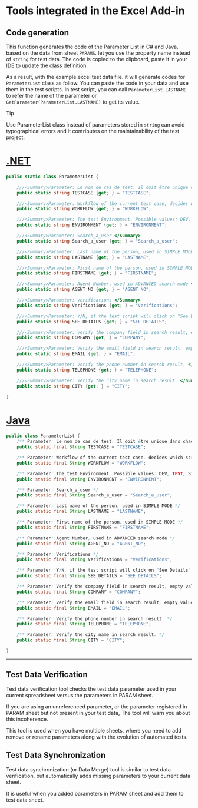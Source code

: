 ﻿# Tools integrated in the Excel Add-in
## Code generation
This function generates the code of the Parameter List in C# and Java, based on the data from sheet `PARAMS`. let you use the property name instead of `string` for test data.
The code is copied to the clipboard, paste it in your IDE to update the class definition.

As a result, with the example excel test data file. it will generate codes for `ParameterList` class as follow. You can paste the code in your data and use them in the test scripts.
In test script, you can call `ParameterList.LASTNAME` to refer the name of the parameter or `GetParameter(ParameterList.LASTNAME)` to get its value.

> [!TIP]
> Use ParameterList class instead of parameters stored in `string`
> can avoid typographical errors and it contributes on the maintainability of the test project.

# [.NET](#tab/netcore)
```C#
public static class ParameterList {

	///<Summary>Parameter: Le nom de cas de test. Il doit être unique dans chaque test suite (dont une feuille Excel) </Summary>
	public static string TESTCASE {get; } = "TESTCASE";

	///<Summary>Parameter: Workflow of the current test case, decides which script will be used to test current scenario. SIMPLE for basic named based search, ADVANCED for multiple filter based search </Summary>
	public static string WORKFLOW {get; } = "WORKFLOW";

	///<Summary>Parameter: The test Environment. Possible values: DEV, TEST, STAGING </Summary>
	public static string ENVIRONMENT {get; } = "ENVIRONMENT";

	///<Summary>Parameter: Search_a_user </Summary>
	public static string Search_a_user {get; } = "Search_a_user";

	///<Summary>Parameter: Last name of the person, used in SIMPLE MODE </Summary>
	public static string LASTNAME {get; } = "LASTNAME";

	///<Summary>Parameter: First name of the person, used in SIMPLE MODE </Summary>
	public static string FIRSTNAME {get; } = "FIRSTNAME";

	///<Summary>Parameter: Agent Number, used in ADVANCED search mode </Summary>
	public static string AGENT_NO {get; } = "AGENT_NO";

	///<Summary>Parameter: Verifications </Summary>
	public static string Verifications {get; } = "Verifications";

	///<Summary>Parameter: Y/N, if the test script will click on "See Details" and check expected values </Summary>
	public static string SEE_DETAILS {get; } = "SEE_DETAILS";

	///<Summary>Parameter: Verify the company field in search result, empty value = ignore the check. </Summary>
	public static string COMPANY {get; } = "COMPANY";

	///<Summary>Parameter: Verify the email field in search result, empty value = ignore the check. </Summary>
	public static string EMAIL {get; } = "EMAIL";

	///<Summary>Parameter: Verify the phone number in search result. </Summary>
	public static string TELEPHONE {get; } = "TELEPHONE";

	///<Summary>Parameter: Verify the city name in search result. </Summary>
	public static string CITY {get; } = "CITY";

}
```
# [Java](#tab/java)
```java
public class ParameterList {
	/** Parameter: Le nom de cas de test. Il doit être unique dans chaque test suite (dont une feuille Excel) */
	public static final String TESTCASE = "TESTCASE";

	/** Parameter: Workflow of the current test case, decides which script will be used to test current scenario. SIMPLE for basic named based search, ADVANCED for multiple-filter based search */
	public static final String WORKFLOW = "WORKFLOW";

	/** Parameter: The test Environment. Possible values: DEV, TEST, STAGING */
	public static final String ENVIRONMENT = "ENVIRONMENT";

	/** Parameter: Search_a_user */
	public static final String Search_a_user = "Search_a_user";

	/** Parameter: Last name of the person, used in SIMPLE MODE */
	public static final String LASTNAME = "LASTNAME";

	/** Parameter: First name of the person, used in SIMPLE MODE */
	public static final String FIRSTNAME = "FIRSTNAME";

	/** Parameter: Agent Number, used in ADVANCED search mode */
	public static final String AGENT_NO = "AGENT_NO";

	/** Parameter: Verifications */
	public static final String Verifications = "Verifications";

	/** Parameter: Y/N, if the test script will click on "See Details" and check expected values */
	public static final String SEE_DETAILS = "SEE_DETAILS";

	/** Parameter: Verify the company field in search result, empty value = ignore the check. */
	public static final String COMPANY = "COMPANY";

	/** Parameter: Verify the email field in search result, empty value = ignore the check. */
	public static final String EMAIL = "EMAIL";

	/** Parameter: Verify the phone number in search result. */
	public static final String TELEPHONE = "TELEPHONE";

	/** Parameter: Verify the city name in search result. */
	public static final String CITY = "CITY";

}
```
***

## Test Data Verification
Test data verification tool checks the test data parameter used in your current spreadsheet versus the parameters in PARAM sheet.

If you are using an unreferenced parameter, or the parameter registered in PARAM sheet but not present in your test data, The tool will warn you about this incoherence.

This tool is used when you have multiple sheets, where you need to add remove or rename parameters along with the evolution of automated tests.

## Test Data Synchronization
Test data synchronization (or Data Merge) tool is similar to test data verification. but automatically adds missing parameters to your current data sheet.

It is useful when you added parameters in PARAM sheet and add them to test data sheet.
